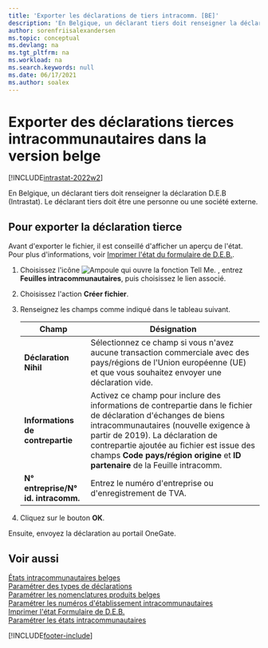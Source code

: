 ```yaml
---
title: 'Exporter les déclarations de tiers intracomm. [BE]'
description: 'En Belgique, un déclarant tiers doit renseigner la déclaration D.E.B (Intrastat). Le déclarant tiers doit être une personne ou une société externe.'
author: sorenfriisalexandersen
ms.topic: conceptual
ms.devlang: na
ms.tgt_pltfrm: na
ms.workload: na
ms.search.keywords: null
ms.date: 06/17/2021
ms.author: soalex
---
```

# <a name="export-intrastat-third-party-declarations-in-the-belgian-version"></a>Exporter des déclarations tierces intracommunautaires dans la version belge

[!INCLUDE[intrastat-2022w2](../../includes/intrastat-2022w2.md)]

En Belgique, un déclarant tiers doit renseigner la déclaration D.E.B (Intrastat). Le déclarant tiers doit être une personne ou une société externe.  

## <a name="to-export-the-third-party-declaration"></a>Pour exporter la déclaration tierce

Avant d'exporter le fichier, il est conseillé d'afficher un aperçu de l'état. Pour plus d'informations, voir [Imprimer l'état du formulaire de D.E.B.](how-to-print-the-intrastat-form-report.md).  

1. Choisissez l'icône ![Ampoule qui ouvre la fonction Tell Me.](../../media/ui-search/search_small.png "Dites-moi ce que vous voulez faire") , entrez **Feuilles intracommunautaires**, puis choisissez le lien associé.  
2. Choisissez l'action **Créer fichier**.  
3. Renseignez les champs comme indiqué dans le tableau suivant.  

    |Champ|Désignation|  
    |---------------------------------|---------------------------------------|  
    |**Déclaration Nihil**|Sélectionnez ce champ si vous n'avez aucune transaction commerciale avec des pays/régions de l'Union européenne (UE) et que vous souhaitez envoyer une déclaration vide.|  
    |**Informations de contrepartie**|Activez ce champ pour inclure des informations de contrepartie dans le fichier de déclaration d'échanges de biens intracommunautaires (nouvelle exigence à partir de 2019). La déclaration de contrepartie ajoutée au fichier est issue des champs **Code pays/région origine** et **ID partenaire** de la Feuille intracomm.|  
    |**N° entreprise/N° id. intracomm.**|Entrez le numéro d'entreprise ou d'enregistrement de TVA.|  

4. Cliquez sur le bouton **OK**.  

Ensuite, envoyez la déclaration au portail OneGate.  

## <a name="see-also"></a>Voir aussi

[États intracommunautaires belges](belgian-intrastat-reporting.md)  
[Paramétrer des types de déclarations](how-to-set-up-declaration-types.md)  
[Paramétrer les nomenclatures produits belges](how-to-set-up-belgian-tariff-numbers.md)  
[Paramétrer les numéros d'établissement intracommunautaires](how-to-set-up-intrastat-establishment-numbers.md)  
[Imprimer l'état Formulaire de D.E.B.](how-to-print-the-intrastat-form-report.md)  
[Paramétrer les états intracommunautaires](../../finance-how-setup-report-intrastat.md)  

[!INCLUDE[footer-include](../../includes/footer-banner.md)]
